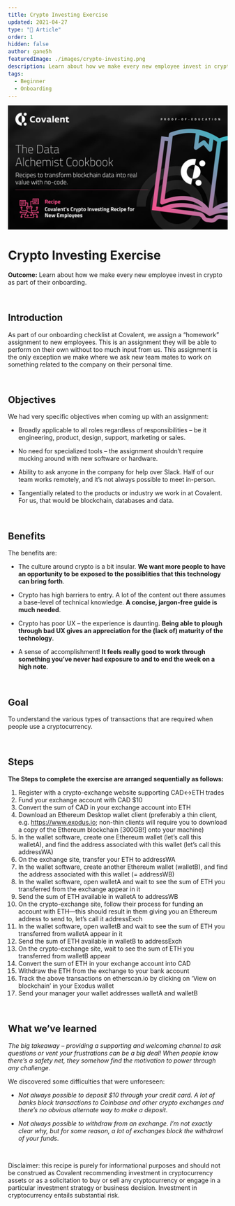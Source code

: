 ```yaml
---
title: Crypto Investing Exercise
updated: 2021-04-27
type: "📝 Article"
order: 1
hidden: false
author: gane5h
featuredImage: ./images/crypto-investing.png
description: Learn about how we make every new employee invest in crypto as part of their onboarding.
tags: 
  - Beginner
  - Onboarding
---
```


![Recipe logo](./images/crypto-investing.png)

# Crypto Investing Exercise

<Aside>

**Outcome:** Learn about how we make every new employee invest in crypto as part of their onboarding.

</Aside>

&nbsp;

## Introduction

As part of our onboarding checklist at Covalent, we assign a “homework” assignment to new employees. This is an assignment they will be able to perform on their own without too much input from us. This assignment is the only exception we make where we ask new team mates to work on something related to the company on their personal time.

&nbsp;

## Objectives

We had very specific objectives when coming up with an assignment:

- Broadly applicable to all roles regardless of responsibilities – be it engineering, product, design, support, marketing or sales.

- No need for specialized tools – the assignment shouldn’t require mucking around with new software or hardware.

- Ability to ask anyone in the company for help over Slack. Half of our team works remotely, and it’s not always possible to meet in-person.

- Tangentially related to the products or industry we work in at Covalent. For us, that would be blockchain, databases and data.

&nbsp;

## Benefits

The benefits are:

- The culture around crypto is a bit insular. **We want more people to have an opportunity to be exposed to the possiblities that this technology can bring forth**.

- Crypto has high barriers to entry. A lot of the content out there assumes a base-level of technical knowledge. **A concise, jargon-free guide is much needed**.

- Crypto has poor UX – the experience is daunting. **Being able to plough through bad UX gives an appreciation for the (lack of) maturity of the technology**.

- A sense of accomplishment! **It feels really good to work through something you’ve never had exposure to and to end the week on a high note**.

&nbsp;

## Goal

To understand the various types of transactions that are required when people use a cryptocurrency.

&nbsp;

## Steps

**The Steps to complete the exercise are arranged sequentially as follows:**

1. Register with a crypto-exchange website supporting CAD↔ETH trades
2. Fund your exchange account with CAD $10
3. Convert the sum of CAD in your exchange account into ETH
4. Download an Ethereum Desktop wallet client (preferably a thin client, e.g. https://www.exodus.io; non-thin clients will require you to download a copy of the Ethereum blockchain [300GB!] onto your machine)
5. In the wallet software, create one Ethereum wallet (let’s call this walletA), and find the address associated with this wallet (let’s call this addressWA)
6. On the exchange site, transfer your ETH to addressWA
7. In the wallet software, create another Ethereum wallet (walletB), and find the address associated with this wallet (= addressWB)
8. In the wallet software, open walletA and wait to see the sum of ETH you transferred from the exchange appear in it
9. Send the sum of ETH available in walletA to addressWB
10. On the crypto-exchange site, follow their process for funding an account with ETH—this should result in them giving you an Ethereum address to send to, let’s call it addressExch
11. In the wallet software, open walletB and wait to see the sum of ETH you transferred from walletA appear in it
12. Send the sum of ETH available in walletB to addressExch
13. On the crypto-exchange site, wait to see the sum of ETH you transferred from walletB appear
14. Convert the sum of ETH in your exchange account into CAD
15. Withdraw the ETH from the exchange to your bank account
16. Track the above transactions on etherscan.io by clicking on ‘View on blockchain’ in your Exodus wallet
17. Send your manager your wallet addresses walletA and walletB

&nbsp;

## What we’ve learned

_The big takeaway – providing a supporting and welcoming channel to ask questions or vent your frustrations can be a big deal! When people know there’s a safety net, they somehow find the motivation to power through any challenge_.

We discovered some difficulties that were unforeseen:

- _Not always possible to deposit $10 through your credit card. A lot of banks block transactions to Coinbase and other crypto exchanges and there’s no obvious alternate way to make a deposit_.

- _Not always possible to withdraw from an exchange. I’m not exactly clear why, but for some reason, a lot of exchanges block the withdrawl of your funds_.

&nbsp;

<Aside>
Disclaimer: this recipe is purely for informational purposes and should not be construed as Covalent recommending investment in cryptocurrency assets or as a solicitation to buy or sell any cryptocurrency or engage in a particular investment strategy or business decision. Investment in cryptocurrency entails substantial risk.
</Aside>
